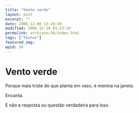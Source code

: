 ```yaml
---
title: "Vento verde"
layout: post
excerpt: ""
date: 2006-12-08 13:19:59
modified: 2006-12-10 03:23:19
permalink: archives/36/index.html
tags: ["Textos"]
featured_img: 
wpid: 36
---
```


# Vento verde

Porque mais triste do que planta em vaso, é menina na janela.

Encanta.

E não a resposta ou questão verdadeira para isso.